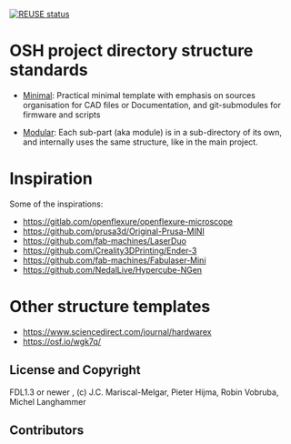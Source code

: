 <!--
SPDX-FileCopyrightText: 2022 J.C. Mariscal <jc0x0b@gmail.com>
SPDX-License-Identifier: CC0-1.0
-->

[![REUSE status](
    https://api.reuse.software/badge/gitlab.fabcity.hamburg/software/template-osh-repo-structure-minimal)](
    https://api.reuse.software/info/gitlab.fabcity.hamburg/software/template-osh-repo-structure-minimal)

# OSH project directory structure standards

- [Minimal](./minimal.md): Practical minimal template with emphasis on sources
  organisation for CAD files or Documentation, and git-submodules for firmware
  and scripts

- [Modular](./modular.md): Each sub-part (aka module) is in a sub-directory of
  its own, and internally uses the same structure, like in the main project.

# Inspiration

Some of the inspirations:

- <https://gitlab.com/openflexure/openflexure-microscope>
- <https://github.com/prusa3d/Original-Prusa-MINI>
- <https://github.com/fab-machines/LaserDuo>
- <https://github.com/Creality3DPrinting/Ender-3>
- <https://github.com/fab-machines/Fabulaser-Mini>
- <https://github.com/NedalLive/Hypercube-NGen>

# Other structure templates

- <https://www.sciencedirect.com/journal/hardwarex>
- <https://osf.io/wgk7q/>

## License and Copyright

FDL1.3 or newer , (c) J.C. Mariscal-Melgar, Pieter Hijma, Robin Vobruba, Michel Langhammer

## Contributors
